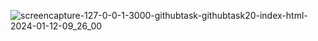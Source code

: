 ![screencapture-127-0-0-1-3000-githubtask-githubtask20-index-html-2024-01-12-09_26_00](https://github.com/kanji2001/Student-Grade-History-Using-JS/assets/153625398/e1c8c94a-7876-45b4-9615-9e4760a78540)
